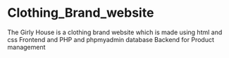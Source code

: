 # Clothing_Brand_website
The Girly House is a clothing brand website which is made using html and css Frontend and PHP and phpmyadmin database Backend for Product management
